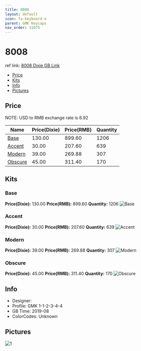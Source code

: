 ```yaml
---
title: 8008
layout: default
icon: fa-keyboard-o
parent: GMK Keycaps
nav_order: 31075
---
```


# 8008

ref link: [8008 Dixie GB Link](https://dixiemech.store/collections/gmk-8008/products/gmk-8008)

* [Price](#price)
* [Kits](#kits)
* [Info](#info)
* [Pictures](#pictures)


## Price  
NOTE: USD to RMB exchange rate is 6.92

| Name          | Price(Dixie)    |  Price(RMB) | Quantity |
| ------------- | ------------ |  ---------- | -------- |
|[Base](#base)|130.00|899.60|1206|
|[Accent](#accent)|30.00|207.60|639|
|[Modern](#modern)|39.00|269.88|307|
|[Obscure](#obscure)|45.00|311.40|170|


## Kits
### Base
**Price(Dixie):** 130.00    **Price(RMB):** 899.60    **Quantity:** 1206
<img src="{{ 'assets/images/gmk-keycaps/8008/kits_pics/base.png' | relative_url }}" alt="Base" class="image featured">

### Accent
**Price(Dixie):** 30.00    **Price(RMB):** 207.60    **Quantity:** 639
<img src="{{ 'assets/images/gmk-keycaps/8008/kits_pics/accent.png' | relative_url }}" alt="Accent" class="image featured">

### Modern
**Price(Dixie):** 39.00    **Price(RMB):** 269.88    **Quantity:** 307
<img src="{{ 'assets/images/gmk-keycaps/8008/kits_pics/modern.png' | relative_url }}" alt="Modern" class="image featured">

### Obscure
**Price(Dixie):** 45.00    **Price(RMB):** 311.40    **Quantity:** 170
<img src="{{ 'assets/images/gmk-keycaps/8008/kits_pics/obscure.png' | relative_url }}" alt="Obscure" class="image featured">


## Info
* Designer: 
* Profile: GMK 1-1-2-3-4-4
* GB Time: 2019-08
* ColorCodes: Unknown


## Pictures
<img src="{{ 'assets/images/gmk-keycaps/8008/rendering_pics/1.jpg' | relative_url }}" alt="1" class="image featured">
